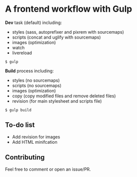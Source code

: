# A frontend workflow with Gulp

__Dev__ task (default) including: 

+ styles (sass, autoprefixer and pixrem with sourcemaps)
+ scripts (concat and uglify with sourcemaps)
+ images (optimization)
+ watch
+ livereload

```
$ gulp
```

__Build__ process including:

+ styles (no sourcemaps)
+ scripts (no sourcemaps)
+ images (optimization)
+ copy (copy modified files and remove deleted files)
+ revision (for main stylesheet and scripts file)

```
$ gulp build
```

## To-do list

+ Add revision for images
+ Add HTML minifcation

## Contributing

Feel free to comment or open an issue/PR.
